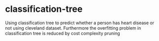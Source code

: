# classification-tree
Using classification tree to predict whether a person has heart disease or not using cleveland dataset. Furthermore the overfitting problem in classification tree is reduced by cost complexity pruning 
